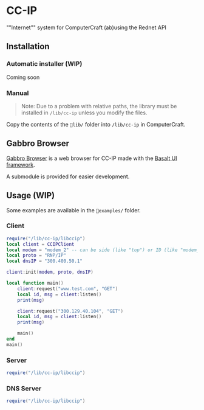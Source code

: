 # CC-IP

""Internet"" system for ComputerCraft (ab)using the Rednet API

## Installation
### Automatic installer (WIP)
Coming soon

### Manual
> Note: Due to a problem with relative paths, the library must be installed in `/lib/cc-ip` unless you modify the files.

Copy the contents of the `📁lib/` folder into `/lib/cc-ip` in ComputerCraft.

<!-- Copy the contents of the `📁defaultconfigs/` folder into `/etc/cc-ip` in ComputerCraft. -->

## Gabbro Browser
[Gabbro Browser](https://github.com/Waoweens/CC-IP/tree/main/gabbro-browser) is a web browser for CC-IP made with the [Basalt UI framework](https://basalt.madefor.cc/).

A submodule is provided for easier development.

## Usage (WIP)
Some examples are available in the `📁examples/` folder.

### Client
```lua
require("/lib/cc-ip/libccip")
local client = CCIPClient
local modem = "modem_2" -- can be side (like "top") or ID (like "modem_15") 
local proto = "RNP/IP"
local dnsIP = "300.400.50.1"

client:init(modem, proto, dnsIP)

local function main()
	client:request("www.test.com", "GET")
	local id, msg = client:listen()
	print(msg)

	client:request("300.129.40.104", "GET")
	local id, msg = client:listen()
	print(msg)

	main()
end
main()
```

### Server
```lua
require("/lib/cc-ip/libccip")
```

### DNS Server
```lua
require("/lib/cc-ip/libccip")
```
